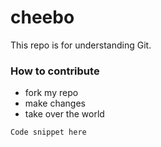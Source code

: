 # cheebo
This repo is for understanding Git. 
### How to contribute
- fork my repo
- make changes
- take over the world
```
Code snippet here
```
